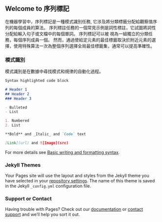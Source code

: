 ## Welcome to 序列標記

在機器學習中，序列標記是一種模式識別任務, 它涉及將分類標籤分配給觀察值序
列的每個成員的算法。 序列標註任務的一個常見示例是詞性標註，它試圖將詞性分配給輸入句子或文檔中的每個單詞。 序列標記可以被
視為一組獨立的分類任務，每個序列成員一個。 然而，通過使給定元素的最佳標籤取決於附近元素的選擇，使用特殊算法一次為整個序列選擇全局最佳標籤集，通常可以提高準確性。


### 模式識別

模式識別是在數據中尋找模式和規律的自動化過程。

```markdown
Syntax highlighted code block

# Header 1
## Header 2
### Header 3

- Bulleted
- List

1. Numbered
2. List

**Bold** and _Italic_ and `Code` text

[Link](url) and ![Image](src)
```

For more details see [Basic writing and formatting syntax](https://docs.github.com/en/github/writing-on-github/getting-started-with-writing-and-formatting-on-github/basic-writing-and-formatting-syntax).

### Jekyll Themes

Your Pages site will use the layout and styles from the Jekyll theme you have selected in your [repository settings](https://github.com/owlone9/accuracy/settings/pages). The name of this theme is saved in the Jekyll `_config.yml` configuration file.

### Support or Contact

Having trouble with Pages? Check out our [documentation](https://docs.github.com/categories/github-pages-basics/) or [contact support](https://support.github.com/contact) and we’ll help you sort it out.
